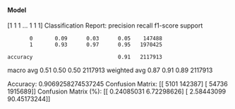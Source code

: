 #### Model
[1 1 1 ... 1 1 1]
Classification Report:
              precision    recall  f1-score   support

           0       0.09      0.03      0.05    147488
           1       0.93      0.97      0.95   1970425

    accuracy                           0.91   2117913
   macro avg       0.51      0.50      0.50   2117913
weighted avg       0.87      0.91      0.89   2117913

Accuracy: 0.9069258274537245
Confusion Matrix:
[[   5101  142387]
 [  54736 1915689]]
Confusion Matrix (%):
[[ 0.24085031  6.72298626]
 [ 2.58443099 90.45173244]]
